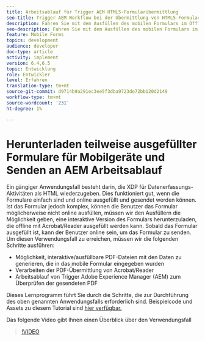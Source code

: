 ```yaml
---
title: Arbeitsablauf für Trigger AEM HTML5-Formularübermittlung
seo-title: Trigger AEM Workflow bei der Übermittlung von HTML5-Formularen
description: Fahren Sie mit dem Ausfüllen des mobilen Formulars im Offlinemodus fort und senden Sie das Mobile-Formular an den Trigger AEM Arbeitsablauf
seo-description: Fahren Sie mit dem Ausfüllen des mobilen Formulars im Offlinemodus fort und senden Sie das Mobile-Formular an den Trigger AEM Arbeitsablauf
feature: Mobile Forms
topics: development
audience: developer
doc-type: article
activity: implement
version: 6.4,6.5
topic: Entwicklung
role: Entwickler
level: Erfahren
translation-type: tm+mt
source-git-commit: d9714b9a291ec3ee5f3dba9723de72bb120d2149
workflow-type: tm+mt
source-wordcount: '231'
ht-degree: 1%

---
```



# Herunterladen teilweise ausgefüllter Formulare für Mobilgeräte und Senden an AEM Arbeitsablauf

Ein gängiger Anwendungsfall besteht darin, die XDP für Datenerfassungs-Aktivitäten als HTML wiederzugeben. Dies funktioniert gut, wenn die Formulare einfach sind und online ausgefüllt und gesendet werden können. Ist das Formular jedoch komplex, können die Benutzer das Formular möglicherweise nicht online ausfüllen, müssen wir den Ausfüllern die Möglichkeit geben, eine interaktive Version des Formulars herunterzuladen, die offline mit Acrobat/Reader ausgefüllt werden kann. Sobald das Formular ausgefüllt ist, kann der Benutzer online sein, um das Formular zu senden.
Um diesen Verwendungsfall zu erreichen, müssen wir die folgenden Schritte ausführen:

* Möglichkeit, interaktive/ausfüllbare PDF-Dateien mit den Daten zu generieren, die in das mobile Formular eingegeben wurden
* Verarbeiten der PDF-Übermittlung von Acrobat/Reader
* Arbeitsablauf von Trigger Adobe Experience Manager (AEM) zum Überprüfen der gesendeten PDF

Dieses Lernprogramm führt Sie durch die Schritte, die zur Durchführung des oben genannten Anwendungsfalls erforderlich sind. Beispielcode und Assets zu diesem Tutorial sind [hier verfügbar.](part-four.md)

Das folgende Video gibt Ihnen einen Überblick über den Verwendungsfall

>[!VIDEO](https://video.tv.adobe.com/v/29677?quality=9&learn=on)

